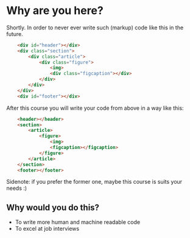 # Why are you here?

Shortly. In order to never ever write such (markup) code like this in the future.

```html
    <div id="header"></div>
    <div class="section">
        <div class="article">
            <div class="figure">
                <img>
                <div class="figcaption"></div>
            </div>
        </div>
    </div>
    <div id="footer"></div>
```

After this course you will write your code from above in a way like this:

```html
    <header></header>
    <section>
        <article>
            <figure>
                <img>
                <figcaption></figcaption>
            </figure>
        </article>
    </section>
    <footer></footer>
```

Sidenote: if you prefer the former one, maybe this course is suits your needs :)


## Why would you do this?

* To write more human and machine readable code
* To excel at job interviews